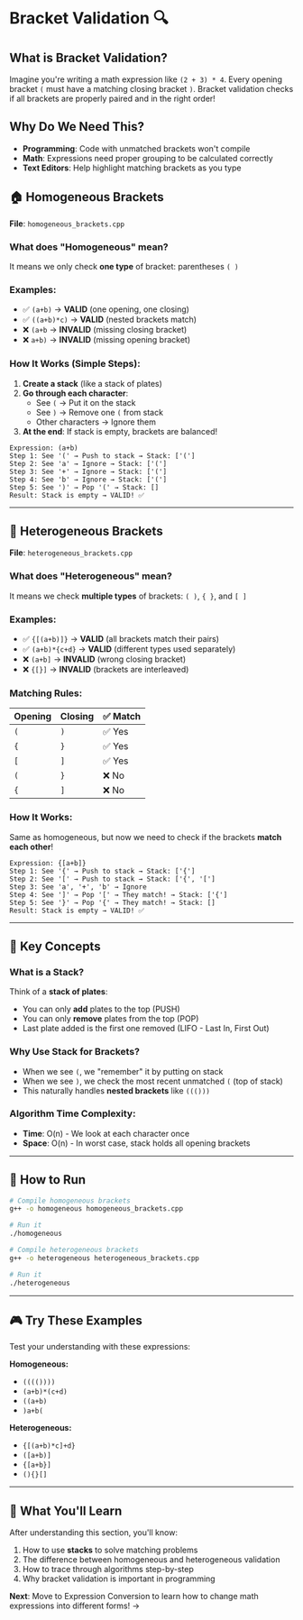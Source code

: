 # Bracket Validation 🔍

## What is Bracket Validation?

Imagine you're writing a math expression like `(2 + 3) * 4`. Every opening bracket `(` must have a matching closing bracket `)`. Bracket validation checks if all brackets are properly paired and in the right order!

## Why Do We Need This?

- **Programming**: Code with unmatched brackets won't compile
- **Math**: Expressions need proper grouping to be calculated correctly
- **Text Editors**: Help highlight matching brackets as you type

## 🏠 Homogeneous Brackets

**File**: `homogeneous_brackets.cpp`

### What does "Homogeneous" mean?
It means we only check **one type** of bracket: parentheses `( )`

### Examples:
- ✅ `(a+b)` → **VALID** (one opening, one closing)
- ✅ `((a+b)*c)` → **VALID** (nested brackets match)
- ❌ `(a+b` → **INVALID** (missing closing bracket)
- ❌ `a+b)` → **INVALID** (missing opening bracket)

### How It Works (Simple Steps):
1. **Create a stack** (like a stack of plates)
2. **Go through each character**:
   - See `(` → Put it on the stack
   - See `)` → Remove one `(` from stack
   - Other characters → Ignore them
3. **At the end**: If stack is empty, brackets are balanced!

```
Expression: (a+b)
Step 1: See '(' → Push to stack → Stack: ['(']
Step 2: See 'a' → Ignore → Stack: ['(']  
Step 3: See '+' → Ignore → Stack: ['(']
Step 4: See 'b' → Ignore → Stack: ['(']
Step 5: See ')' → Pop '(' → Stack: []
Result: Stack is empty → VALID! ✅
```

---

## 🌈 Heterogeneous Brackets

**File**: `heterogeneous_brackets.cpp`

### What does "Heterogeneous" mean?
It means we check **multiple types** of brackets: `( )`, `{ }`, and `[ ]`

### Examples:
- ✅ `{[(a+b)]}` → **VALID** (all brackets match their pairs)
- ✅ `(a+b)*{c+d}` → **VALID** (different types used separately)
- ❌ `(a+b]` → **INVALID** (wrong closing bracket)
- ❌ `{[}]` → **INVALID** (brackets are interleaved)

### Matching Rules:
| Opening | Closing | ✅ Match |
|---------|---------|----------|
| `(`     | `)`     | ✅ Yes   |
| `{`     | `}`     | ✅ Yes   |
| `[`     | `]`     | ✅ Yes   |
| `(`     | `}`     | ❌ No    |
| `{`     | `]`     | ❌ No    |

### How It Works:
Same as homogeneous, but now we need to check if the brackets **match each other**!

```
Expression: {[a+b]}
Step 1: See '{' → Push to stack → Stack: ['{']
Step 2: See '[' → Push to stack → Stack: ['{', '[']
Step 3: See 'a', '+', 'b' → Ignore
Step 4: See ']' → Pop '[' → They match! → Stack: ['{']
Step 5: See '}' → Pop '{' → They match! → Stack: []
Result: Stack is empty → VALID! ✅
```

---

## 🎯 Key Concepts

### What is a Stack?
Think of a **stack of plates**:
- You can only **add** plates to the top (PUSH)
- You can only **remove** plates from the top (POP)
- Last plate added is the first one removed (LIFO - Last In, First Out)

### Why Use Stack for Brackets?
- When we see `(`, we "remember" it by putting on stack
- When we see `)`, we check the most recent unmatched `(` (top of stack)
- This naturally handles **nested brackets** like `((()))`

### Algorithm Time Complexity:
- **Time**: O(n) - We look at each character once
- **Space**: O(n) - In worst case, stack holds all opening brackets

---

## 🚀 How to Run

```bash
# Compile homogeneous brackets
g++ -o homogeneous homogeneous_brackets.cpp

# Run it
./homogeneous

# Compile heterogeneous brackets  
g++ -o heterogeneous heterogeneous_brackets.cpp

# Run it
./heterogeneous
```

---

## 🎮 Try These Examples

Test your understanding with these expressions:

**Homogeneous:**
- `(((())))`
- `(a+b)*(c+d)`
- `((a+b)`
- `)a+b(`

**Heterogeneous:**
- `{[(a+b)*c]+d}`
- `([a+b)]`
- `{[a+b}]`
- `(){}[]`

---

## 🧠 What You'll Learn

After understanding this section, you'll know:
1. How to use **stacks** to solve matching problems
2. The difference between homogeneous and heterogeneous validation
3. How to trace through algorithms step-by-step
4. Why bracket validation is important in programming

**Next**: Move to Expression Conversion to learn how to change math expressions into different forms! →